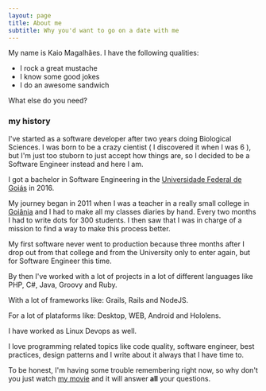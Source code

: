 ```yaml
---
layout: page
title: About me
subtitle: Why you'd want to go on a date with me
---
```


My name is Kaio Magalhães. I have the following qualities:

- I rock a great mustache
- I know some good jokes
- I do an awesome sandwich

What else do you need?

### my history

I've started as a software developer after two years doing Biological
Sciences. I was born to be a crazy cientist ( I discovered it when I was
6 ), but I'm just too stuborn to just accept how things are, so I
decided to be a Software Engineer instead and here I am.

I got a bachelor in Software Engineering in the [Universidade Federal de
Goiás](https://www.ufg.br/) in 2016.

My journey began in 2011 when I was a teacher in a really small college
in [Goiânia](https://www.google.com.br/search?q=goiânia&oq=goiânia) and
I had to make all my classes diaries by hand. Every two months I had to
write dots for 300 students. I then saw that I was in charge of a mission
to find a way to make this process better.

My first software never went to production because three months after I
drop out from that college and from the University only to enter again,
but for Software Engineer this time.

By then I've worked with a lot of projects in a lot of different
languages like PHP, C#, Java, Groovy and Ruby.

With a lot of frameworks like: Grails, Rails and NodeJS.

For a lot of plataforms like: Desktop, WEB, Android and Hololens.

I have worked as Linux Devops as well.

I love programming related topics like code quality, software engineer,
best practices, design patterns and I write about it always that I have
time to.

To be honest, I'm having some trouble remembering right now, so why don't you just watch [my movie](https://en.wikipedia.org/wiki/Where_the_Wild_Things_Are) and it will answer **all** your questions.
